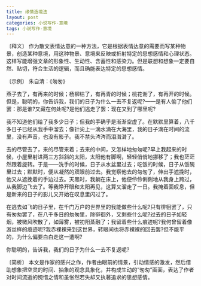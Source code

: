 ```yaml
---
title: 缘情造境法
layout: post
categories: 小说写作-意境
tags: 小说写作-意境
---
```


〔释义〕 作为散文表情达意的一种方法，它是根据表情达意的需要而写某种物景，创造某种意境，用这种物景、意境来反映或折射特定的思想感情和心理状态。这样写能增强文章的形象性、生动性、含蓄性和感染力。但是联想和想象一定要自然、贴切，符合生活的逻辑，而且确能表达特定的思想感情。

〔示例〕 朱自清：《匆匆》

燕子去了，有再来的时候；杨柳枯了，有再青的时候；桃花谢了，有再开的时候。但是，聪明的，你告诉我，我们的日子为什么一去不复返呢?——是有人偷了他们罢：那是谁?又藏在何处呢?是他们逃走了罢：现在又到了哪里呢?

我不知道他们给了我多少日子；但我的手确乎是渐渐空虚了。在默默里算着，八千多日子已经从我手中溜去；像针尖上一滴水滴在大海里，我的日子滴在时间的流里，没有声音，也没有影子。我不禁头涔涔而泪潸潸了。

去的尽管去了，来的尽管来着；去来的中间，又怎样地匆匆呢?早上我起来的时候，小屋里射进两三方斜斜的太阳，太阳他有脚啊，轻轻俏俏地挪移了；我也茫茫然跟着旋转。于是——洗手的时候，日子从水盆里过去；吃饭的时候，日子从饭碗里过去；默默时，便从凝然的双眼前过去。我觉察他去的匆匆了，伸出手遮挽时，他又从遮挽着的手边过去。天黑时，我躺在床上，他便伶伶俐俐地从我身上跨过，从我脚边飞去了。等我睁开眼和太阳再见，这算又溜走了一日。我掩着面叹息，但是新来的日子的影儿又开始在叹息里闪过了。

在逃去如飞的日子里，在千门万户的世界里的我能做些什么呢?只有徘徊罢了，只有匆匆罢了，在八千多日的匆匆里，除徘徊外，又剩些什么呢?过去的日子如轻烟，被微风吹散了，如薄雾，被初阳蒸融了；我留着些什么痕迹呢?我何曾留着像游丝样的痕迹呢?我赤裸裸来到这世界，转眼间也将赤裸裸的回去罢?但不能平的，为什么偏要白白走这一遭啊?

你聪明的，告诉我，我们的日子为什么一去不复返呢?

〔简析〕 本文是作家的感兴之作，作者由眼前的情景，引动情感的激发，然后借助想象把空灵的时间、抽象的观念具象化，并构成生动的“匆匆”画面，表达了作者对时间流逝的惋惜之情和虽怅然若失却又执著追求的思想感情。 
